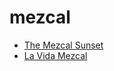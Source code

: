 # mezcal

 * [The Mezcal Sunset](../index/t/the-mezcal-sunset.json)
 * [La Vida Mezcal](../index/l/la-vida-mezcal.json)
